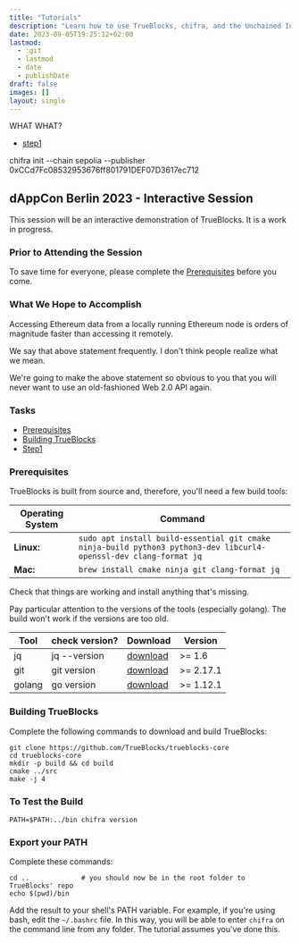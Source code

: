 ```yaml
---
title: "Tutorials"
description: "Learn how to use TrueBlocks, chifra, and the Unchained Index."
date: 2023-09-05T19:25:12+02:00
lastmod:
  - :git
  - lastmod
  - date
  - publishDate
draft: false
images: []
layout: single
---
```


WHAT WHAT?
- [step1](step1)

<!-- smarkdownlint-disable -->

chifra init --chain sepolia --publisher 0xCCd7Fc08532953676ff801791DEF07D3617ec712

## dAppCon Berlin 2023 - Interactive Session

This session will be an interactive demonstration of TrueBlocks. It is a work in progress.

### Prior to Attending the Session

To save time for everyone, please complete the [Prerequisites](#prerequisites) before you come.

### What We Hope to Accomplish

Accessing Ethereum data from a locally running Ethereum node is orders of magnitude faster than accessing it remotely.

We say that above statement frequently. I don't think people realize what we mean. 

We're going to make the above statement so obvious to you that you will never want to use an old-fashioned Web 2.0 API again.

### Tasks

- [Prerequisites](#prerequisites)
- [Building TrueBlocks](#building-trueblocks)
- [Step1](https://trueblocks.io/tutorials/step1)

### Prerequisites

TrueBlocks is built from source and, therefore, you'll need a few build tools:

| Operating System | Command                                                                                                           |
| ---------------- | ----------------------------------------------------------------------------------------------------------------- |
| **Linux:**       | `sudo apt install build-essential git cmake ninja-build python3 python3-dev libcurl4-openssl-dev clang-format jq` |
| **Mac:**         | `brew install cmake ninja git clang-format jq`                                                                    |

Check that things are working and install anything that's missing.

Pay particular attention to the versions of the tools (especially golang). The build won't work if the versions are too old.

| Tool   | check version? | Download                                            | Version   |
| ------ | -------------- | --------------------------------------------------- | --------- |
| jq     | jq --version   | [download](https://stedolan.github.io/jq/download/) | >= 1.6    |
| git    | git version    | [download](https://git-scm.com/downloads)           | >= 2.17.1 |
| golang | go version     | [download](https://golang.org/doc/install)          | >= 1.12.1 |

### Building TrueBlocks

Complete the following commands to download and build TrueBlocks:

```[bash]
git clone https://github.com/TrueBlocks/trueblocks-core
cd trueblocks-core
mkdir -p build && cd build
cmake ../src
make -j 4
```

### To Test the Build

```[bash]
PATH=$PATH:../bin chifra version
```

### Export your PATH

Complete these commands:

```[bash]
cd ..             # you should now be in the root folder to TrueBlocks' repo
echo $(pwd)/bin
```

Add the result to your shell's PATH variable. For example, if you're using bash, edit the `~/.bashrc` file. In this way, you will be able to enter `chifra` on the command line from any folder. The tutorial assumes you've done this.
